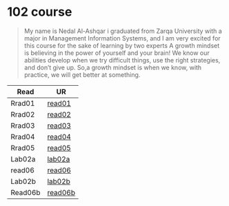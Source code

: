 # 102 course

>My name is Nedal Al-Ashqar i graduated from Zarqa University with a major in Management Information Systems, and I am very excited for this course for the sake of learning by two experts A growth mindset is believing in the power of yourself and your brain! We know our abilities develop when we try difficult things, use the right strategies, and don’t give up. So,a growth mindset is when we know, with practice, we will get better at something.

| Read        | UR                                                                            |
| ----------- | ----------------------------------------------------------------------------- |
| Rrad01      | [read01](read01.md)                                                           |
| Rrad02      | [read02](read02.md)                                                           |
| Rrad03      | [read03](read03.md)                                                           |
| Rrad04      | [read04](read04.md)                                                           |
| Rrad05      | [read05](read05.md)                                                           |
| Lab02a      | [lab02a](lab02a.md)                                                           |
| read06      | [read06](read06.md)                                                           |
| Lab02b      | [lab02b](lab02b.md)                                                           |
| Read06b     | [read06b](read06b.md)                                                         |
